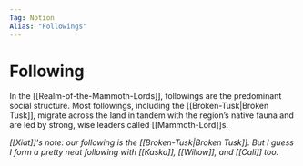 ```yaml
---
Tag: Notion
Alias: "Followings"
---
```

# Following 
In the [[Realm-of-the-Mammoth-Lords]],  followings are the predominant social structure. Most followings, including the [[Broken-Tusk|Broken Tusk]], migrate across the land in tandem with the region’s native fauna and  are led by strong, wise leaders called [[Mammoth-Lord]]s.

*[[Xiat]]'s note: our following is the [[Broken-Tusk|Broken Tusk]]. But I guess I form a pretty neat following with [[Kaska]], [[Willow]], and [[Cali]] too.*